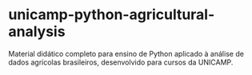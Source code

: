 # unicamp-python-agricultural-analysis
Material didático completo para ensino de Python aplicado à análise de dados agrícolas brasileiros, desenvolvido para cursos da UNICAMP.
